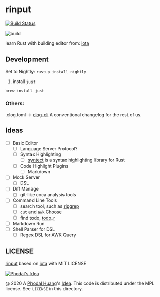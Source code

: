# rinput

[![Build Status](https://travis-ci.org/phodal/rinput.svg?branch=master)](https://travis-ci.org/phodal/rinput)

![build](https://github.com/phodal/rinput/workflows/build/badge.svg)

learn Rust with building editor from: [iota](https://github.com/gchp/iota)

## Development

Set to Nightly: `rustup install nightly`

1. install `just`

```
brew install just
```


### Others:

.clog.toml -> [clog-cli](https://github.com/clog-tool/clog-cli) A conventional changelog for the rest of us.  

## Ideas

 - [ ] Basic Editor
   - [ ] Language Server Protocol?
   - [ ] Syntax Highlighting
      - [ ] [syntect](https://github.com/trishume/syntect) is a syntax highlighting library for Rust
   - [ ] Code Highlight Plugins
      - [ ] Markdown
 - [ ] Mock Server
   - [ ] DSL
 - [ ] Diff Manage
   - [ ] git-like coca analysis tools
 - [ ] Command Line Tools
   - [ ] search tool, such as [ripgrep](https://github.com/BurntSushi/ripgrep)
   - [ ] `cut` and `awk` [Choose](https://github.com/theryangeary/choose)
   - [ ] find todo, [todo_r](https://github.com/lavifb/todo_r)
 - [ ] Markdown Run
 - [ ] Shell Parser for DSL
   - [ ] Regex DSL for AWK Query

## LICENSE

[rinput](src/rinput) based on [iota](https://github.com/gchp/iota) with MIT LICENSE

[![Phodal's Idea](http://brand.phodal.com/shields/idea-small.svg)](http://ideas.phodal.com/)

@ 2020 A [Phodal Huang](https://www.phodal.com)'s [Idea](http://github.com/phodal/ideas).  This code is distributed under the MPL license. See `LICENSE` in this directory.
